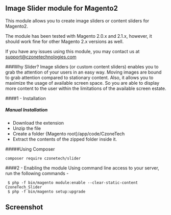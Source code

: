 ## Image Slider module for Magento2
This module allows you to create image sliders or content sliders for Magento2.

The module has been tested with Magento 2.0.x and 2.1.x, however, it should work fine for other Magento 2.x versions as well.

If you have any issues using this module, you may contact us at support@czonetechnologies.com

###Why Slider?
Image sliders (or custom content sliders) enables you to grab the attention of your users in an easy way. Moving images are bound to grab attention compared to stationary content.
Also, it allows you to maximize the usage of available screen space. So you are able to display more content to the user within the limitations of the available screen estate.

####1 - Installation
##### Manual Installation

 * Download the extension
 * Unzip the file
 * Create a folder {Magento root}/app/code/CzoneTech
 * Extract the contents of the zipped folder inside it.


#####Using Composer

```
composer require czonetech/slider
```

####2 -  Enabling the module
Using command line access to your server, run the following commands -
```
 $ php -f bin/magento module:enable --clear-static-content CzoneTech_Slider
 $ php -f bin/magento setup:upgrade
```


## Screenshot
